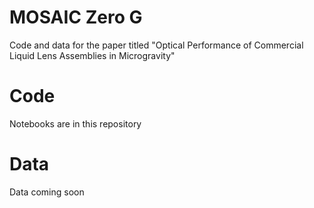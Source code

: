 # MOSAIC Zero G

Code and data for the paper titled "Optical Performance of Commercial Liquid Lens Assemblies in Microgravity"

# Code

Notebooks are in this repository

# Data 

Data coming soon